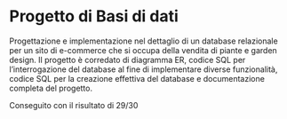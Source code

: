 # Progetto di Basi di dati
Progettazione e implementazione nel dettaglio di un database relazionale per un sito di e-commerce che si occupa della vendita di piante e garden design. Il progetto è corredato di diagramma ER, codice SQL per l’interrogazione del database al fine di implementare diverse funzionalità, codice SQL per la creazione effettiva del database e documentazione completa del progetto.

Conseguito con il risultato di 29/30
